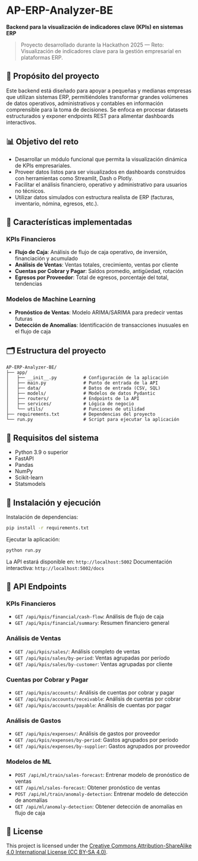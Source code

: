 # AP-ERP-Analyzer-BE

**Backend para la visualización de indicadores clave (KPIs) en sistemas ERP**

> Proyecto desarrollado durante la Hackathon 2025 — Reto: Visualización de indicadores clave para la gestión empresarial en plataformas ERP.

## 🧠 Propósito del proyecto

Este backend está diseñado para apoyar a pequeñas y medianas empresas que utilizan sistemas ERP, permitiéndoles transformar grandes volúmenes de datos operativos, administrativos y contables en información comprensible para la toma de decisiones. Se enfoca en procesar datasets estructurados y exponer endpoints REST para alimentar dashboards interactivos.

## 📊 Objetivo del reto

- Desarrollar un módulo funcional que permita la visualización dinámica de KPIs empresariales.
- Proveer datos listos para ser visualizados en dashboards construidos con herramientas como Streamlit, Dash o Plotly.
- Facilitar el análisis financiero, operativo y administrativo para usuarios no técnicos.
- Utilizar datos simulados con estructura realista de ERP (facturas, inventario, nómina, egresos, etc.).

## 🚀 Características implementadas

### KPIs Financieros
- **Flujo de Caja**: Análisis de flujo de caja operativo, de inversión, financiación y acumulado
- **Análisis de Ventas**: Ventas totales, crecimiento, ventas por cliente
- **Cuentas por Cobrar y Pagar**: Saldos promedio, antigüedad, rotación
- **Egresos por Proveedor**: Total de egresos, porcentaje del total, tendencias

### Modelos de Machine Learning
- **Pronóstico de Ventas**: Modelo ARIMA/SARIMA para predecir ventas futuras
- **Detección de Anomalías**: Identificación de transacciones inusuales en el flujo de caja

## 🗂️ Estructura del proyecto

```
AP-ERP-Analyzer-BE/
├── app/
│   ├── __init__.py          # Configuración de la aplicación
│   ├── main.py              # Punto de entrada de la API
│   ├── data/                # Datos de entrada (CSV, SQL)
│   ├── models/              # Modelos de datos Pydantic
│   ├── routers/             # Endpoints de la API
│   ├── services/            # Lógica de negocio
│   └── utils/               # Funciones de utilidad
├── requirements.txt         # Dependencias del proyecto
└── run.py                   # Script para ejecutar la aplicación
```

## 🔧 Requisitos del sistema

- Python 3.9 o superior
- FastAPI
- Pandas
- NumPy
- Scikit-learn
- Statsmodels

## 🚀 Instalación y ejecución

Instalación de dependencias:

```bash
pip install -r requirements.txt
```

Ejecutar la aplicación:

```bash
python run.py
```

La API estará disponible en: `http://localhost:5002`
Documentación interactiva: `http://localhost:5002/docs`

## 🔌 API Endpoints

### KPIs Financieros
- `GET /api/kpis/financial/cash-flow`: Análisis de flujo de caja
- `GET /api/kpis/financial/summary`: Resumen financiero general

### Análisis de Ventas
- `GET /api/kpis/sales/`: Análisis completo de ventas
- `GET /api/kpis/sales/by-period`: Ventas agrupadas por período
- `GET /api/kpis/sales/by-customer`: Ventas agrupadas por cliente

### Cuentas por Cobrar y Pagar
- `GET /api/kpis/accounts/`: Análisis de cuentas por cobrar y pagar
- `GET /api/kpis/accounts/receivable`: Análisis de cuentas por cobrar
- `GET /api/kpis/accounts/payable`: Análisis de cuentas por pagar

### Análisis de Gastos
- `GET /api/kpis/expenses/`: Análisis de gastos por proveedor
- `GET /api/kpis/expenses/by-period`: Gastos agrupados por período
- `GET /api/kpis/expenses/by-supplier`: Gastos agrupados por proveedor

### Modelos de ML
- `POST /api/ml/train/sales-forecast`: Entrenar modelo de pronóstico de ventas
- `GET /api/ml/sales-forecast`: Obtener pronóstico de ventas
- `POST /api/ml/train/anomaly-detection`: Entrenar modelo de detección de anomalías
- `GET /api/ml/anomaly-detection`: Obtener detección de anomalías en flujo de caja

## 📝 License

This project is licensed under the [Creative Commons Attribution-ShareAlike 4.0 International License (CC BY-SA 4.0)](http://creativecommons.org/licenses/by-sa/4.0/).
